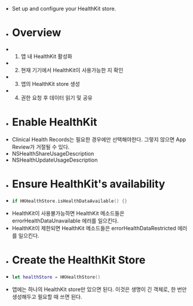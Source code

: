 - Set up and configure your HealthKit store.
- # Overview
- 1. 앱 내 HealthKit 활성화
- 2. 현재 기기에서 HealthKit이 사용가능한 지 확인
- 3. 앱의 HealthKit store 생성
- 4. 권한 요청 후 데이터 읽기 및 공유
- # Enable HealthKit
- Clinical Health Records는 필요한 경우에만 선택해야한다. 그렇지 않으면 App Review가 거절될 수 있다.
- NSHealthShareUsageDescription
- NSHealthUpdateUsageDescription
- # Ensure HealthKit's availability
- ```swift
  if HKHealthStore.isHealthDataAvailable() {}
  ```
- HealthKit이 사용불가능하면 HealthKit 메소드들은 errorHealthDataUnavailable 에러를 일으킨다.
- HealthKit이 제한되면 HealthKit 메소드들은 errorHealthDataRestricted 에러를 일으킨다.
- # Create the HealthKit Store
- ```swift
  let healthStore = HKHealthStore()
  ```
- 앱에는 하나의 HealthKit store만 있으면 된다. 이것은 생명이 긴 객체로, 한 번만 생성해두고 필요할 때 쓰면 된다.